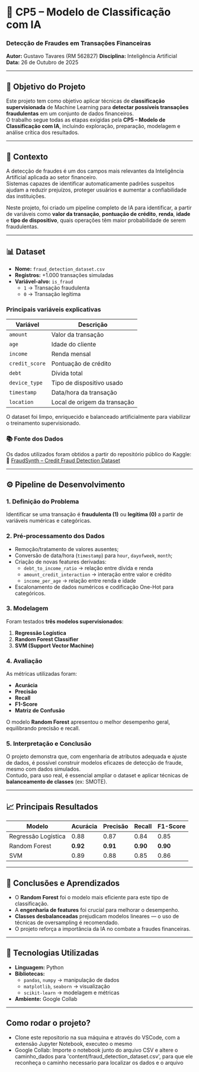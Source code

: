 # 🧠 CP5 – Modelo de Classificação com IA  
### Detecção de Fraudes em Transações Financeiras  
**Autor:** Gustavo Tavares (RM 562827)
**Disciplina:** Inteligência Artificial  
**Data:** 26 de Outubro de 2025  

---

## 🎯 Objetivo do Projeto

Este projeto tem como objetivo aplicar técnicas de **classificação supervisionada** de Machine Learning para **detectar possíveis transações fraudulentas** em um conjunto de dados financeiros.  
O trabalho segue todas as etapas exigidas pela **CP5 – Modelo de Classificação com IA**, incluindo exploração, preparação, modelagem e análise crítica dos resultados.

---

## 🧩 Contexto

A detecção de fraudes é um dos campos mais relevantes da Inteligência Artificial aplicada ao setor financeiro.  
Sistemas capazes de identificar automaticamente padrões suspeitos ajudam a reduzir prejuízos, proteger usuários e aumentar a confiabilidade das instituições.

Neste projeto, foi criado um pipeline completo de IA para identificar, a partir de variáveis como **valor da transação**, **pontuação de crédito**, **renda**, **idade** e **tipo de dispositivo**, quais operações têm maior probabilidade de serem fraudulentas.

---

## 📊 Dataset

- **Nome:** `fraud_detection_dataset.csv`  
- **Registros:** +1.000 transações simuladas  
- **Variável-alvo:** `is_fraud`  
  - `1` → Transação fraudulenta  
  - `0` → Transação legítima  

### Principais variáveis explicativas
| Variável | Descrição |
|-----------|------------|
| `amount` | Valor da transação |
| `age` | Idade do cliente |
| `income` | Renda mensal |
| `credit_score` | Pontuação de crédito |
| `debt` | Dívida total |
| `device_type` | Tipo de dispositivo usado |
| `timestamp` | Data/hora da transação |
| `location` | Local de origem da transação |

O dataset foi limpo, enriquecido e balanceado artificialmente para viabilizar o treinamento supervisionado.

### 📚 Fonte dos Dados
Os dados utilizados foram obtidos a partir do repositório público do Kaggle:  
🔗 [FraudSynth – Credit Fraud Detection Dataset](https://www.kaggle.com/datasets/youssefismail20/fraudsynth-credit-fraud-detection-dataset?resource=download)

---

## ⚙️ Pipeline de Desenvolvimento

### 1. Definição do Problema  
Identificar se uma transação é **fraudulenta (1)** ou **legítima (0)** a partir de variáveis numéricas e categóricas.

### 2. Pré-processamento dos Dados  
- Remoção/tratamento de valores ausentes;  
- Conversão de data/hora (`timestamp`) para `hour`, `dayofweek`, `month`;  
- Criação de novas features derivadas:
  - `debt_to_income_ratio` → relação entre dívida e renda  
  - `amount_credit_interaction` → interação entre valor e crédito  
  - `income_per_age` → relação entre renda e idade  
- Escalonamento de dados numéricos e codificação One-Hot para categóricos.

### 3. Modelagem  
Foram testados **três modelos supervisionados**:
1. **Regressão Logística**  
2. **Random Forest Classifier**  
3. **SVM (Support Vector Machine)**  

### 4. Avaliação  
As métricas utilizadas foram:
- **Acurácia**
- **Precisão**
- **Recall**
- **F1-Score**
- **Matriz de Confusão**

O modelo **Random Forest** apresentou o melhor desempenho geral, equilibrando precisão e recall.

### 5. Interpretação e Conclusão  
O projeto demonstra que, com engenharia de atributos adequada e ajuste de dados, é possível construir modelos eficazes de detecção de fraude, mesmo com dados simulados.  
Contudo, para uso real, é essencial ampliar o dataset e aplicar técnicas de **balanceamento de classes** (ex: SMOTE).

---

## 📈 Principais Resultados

| Modelo | Acurácia | Precisão | Recall | F1-Score |
|---------|-----------|-----------|---------|-----------|
| Regressão Logística | 0.88 | 0.87 | 0.84 | 0.85 |
| Random Forest | **0.92** | **0.91** | **0.90** | **0.90** |
| SVM | 0.89 | 0.88 | 0.85 | 0.86 |

---

## 🧾 Conclusões e Aprendizados

- O **Random Forest** foi o modelo mais eficiente para este tipo de classificação.  
- A **engenharia de features** foi crucial para melhorar o desempenho.  
- **Classes desbalanceadas** prejudicam modelos lineares — o uso de técnicas de oversampling é recomendado.  
- O projeto reforça a importância da IA no combate a fraudes financeiras.

---

## 🚀 Tecnologias Utilizadas

- **Linguagem:** Python  
- **Bibliotecas:**  
  - `pandas`, `numpy` → manipulação de dados  
  - `matplotlib`, `seaborn` → visualização  
  - `scikit-learn` → modelagem e métricas  
- **Ambiente:** Google Collab

---

## Como rodar o projeto?

- Clone este repositorio na sua máquina e através do VSCode, com a extensão Jupyter Notebook, executeo o mesmo
- Google Collab: Importe o notebook junto do arquivo CSV e altere o caminho_dados para 'content/fraud_detection_dataset.csv', para que ele reconheça o caminho necessario para localizar os dados e o arquivo